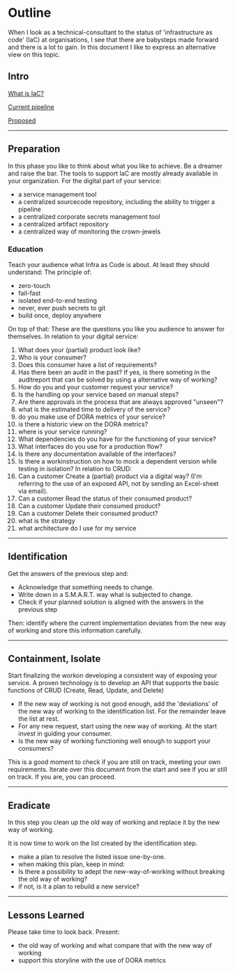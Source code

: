 # Outline

When I look as a technical-consultant to the status of 'infrastructure as code' (IaC) at organisations, I see that there are babysteps made forward and there is a lot to gain. In this document I like to express an alternative view on this topic.

## Intro

[What is IaC?](./whatIsIac.md)

[Current pipeline](./currentPipeline.md)

[Proposed](./proposedPipeline.md)

___
## Preparation

In this phase you like to think about what you like to achieve. Be a dreamer and raise the bar. The tools to support IaC are mostly already available in your organization. For the digital part of your service:
- a service management tool
- a centralized sourcecode repository, including the ability to trigger a pipeline
- a centralized corporate secrets management tool
- a centralized artifact repository
- a centralized way of monitoring the crown-jewels

### Education
Teach your audience what Infra as Code is about. At least they should understand:
The principle of: 
- zero-touch
- fail-fast
- isolated end-to-end testing
- never, ever push secrets to git
- build once, deploy anywhere

On top of that: These are the questions you like you audience to answer for themselves. In relation to your digital service:
1. What does your (partial) product look like?
1. Who is your consumer?
1. Does this consumer have a list of requirements?
1. Has there been an audit in the past? If yes, is there someting in the auditreport that can be solved by using a alternative way of working?
1. How do you and your customer request your service?
1. Is the handling op your service based on manual steps?
1. Are there approvals in the process that are always approved "unseen"?
1. what is the estimated time to delivery of the service?
1. do you make use of DORA metrics of your service?
1. is there a historic view on the DORA metrics?
1. where is your service running?
1. What dependencies do you have for the functioning of your service?
1. What interfaces do you use for a production flow?
1. Is there any documentation available of the interfaces?
1. Is there a workinstruction on how to mock a dependent version while testing in isolation? 
In relation to CRUD: 
1. Can a customer Create a (partial) product via a digital way? (I'm referring to the use of an exposed API, not by sending an Excel-sheet via email).
1. Can a customer Read the status of their consumed product?
1. Can a customer Update their consumed product?
1. Can a customer Delete their consumed product?
1. what is the strategy
1. what architecture do I use for my service

___
## Identification
Get the answers of the previous step and:
- Acknowledge that something needs to change.
- Write down in a S.M.A.R.T. way what is subjected to change.
- Check if your planned solution is aligned with the answers in the previous step

Then: identify where the current implementation deviates from the new way of working and store this information carefully.
___
## Containment, Isolate
Start finalizing the workon developing a consistent way of exposing your service. A proven technology is to develop an API that supports the basic functions of CRUD (Create, Read, Update, and Delete)

- If the new way of working is not good enough, add the 'deviations' of the new way of working to the identification list. For the remainder leave the list at rest.
- For any new request, start using the new way of working. At the start invest in guiding your consumer.
- Is the new way of working functioning well enough to support your consumers?

This is a good moment to check if you are still on track, meeting your own requirements. Iterate over this document from the start and see if you ar still on track. If you are, you can proceed.

___
## Eradicate
In this step you clean up the old way of working and replace it by the new way of working.

It is now time to work on the list created by the identification step. 
- make a plan to resolve the listed issue one-by-one.
- when making this plan, keep in mind:
- Is there a possibility to adept the new-way-of-working without breaking the old way of working?
- if not, is it a plan to rebuild a new service? 

___
## Lessons Learned
Please take time to look back. Present: 
- the old way of working and what compare that with the new way of working
- support this storyline with the use of DORA metrics